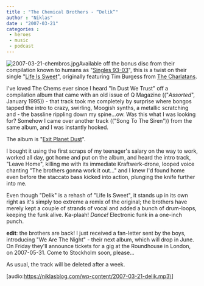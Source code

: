 ```yaml
---
title : "The Chemical Brothers - “Delik”"
author : "Niklas"
date : "2007-03-21"
categories : 
 - heroes
 - music
 - podcast
---
```


![2007-03-21-chembros.jpg](https://niklasblog.com/wp-content/2007-03-21-chembros.jpg)Available off the bonus disc from their compilation known to humans as "[Singles 93-03](http://shop.thechemicalbrothers.com/mall/productpage.cfm/Chemsshop/100017)", this is a twist on their single "[Life Is Sweet](http://www.youtube.com/watch?v=upDnBXax4U4)", originally featuring Tim Burgess from [The Charlatans](http://www.thecharlatans.net).

I've loved The Chems ever since I heard "In Dust We Trust" off a compilation album that came with an old issue of Q Magazine (("_Assorted_", January 1995)) - that track took me completely by surprise where bongos tapped the intro to crazy, swirling, Moogish synths, a metallic scratching and - the bassline rippling down my spine...ow. Was this what I was looking for? Somehow I came over another track (("Song To The Siren")) from the same album, and I was instantly hooked.

The album is "[Exit Planet Dust](http://www.discogs.com/release/38814)".

I bought it using the first scraps of my teenager's salary on the way to work, worked all day, got home and put on the album, and heard the intro track, "Leave Home", killing me with its immediate Kraftwerk-drone, looped voice chanting "The brothers gonna work it out..." and I knew I'd found home even before the staccato bass kicked into action, plunging the knife further into me.

Even though "Delik" is a rehash of "Life Is Sweet", it stands up in its own right as it's simply too extreme a remix of the original; the brothers have merely kept a couple of strands of vocal and added a bunch of drum-loops, keeping the funk alive. Ka-plaah! _Dance!_ Electronic funk in a one-inch punch.

**edit**: the brothers are back! I just received a fan-letter sent by the boys, introducing "We Are The Night" - their next album, which will drop in June. On Friday they'll announce tickets for a gig at the Roundhouse in London, on 2007-05-31. Come to Stockholm soon, please...

As usual, the track will be deleted after a week.

\[audio:https://niklasblog.com/wp-content/2007-03-21-delik.mp3\]
